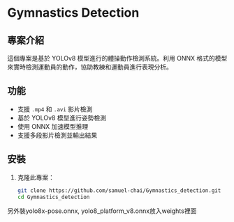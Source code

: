 # Gymnastics Detection
## 專案介紹
這個專案是基於 YOLOv8 模型進行的體操動作檢測系統。利用 ONNX 格式的模型來實時檢測運動員的動作，協助教練和運動員進行表現分析。

## 功能
- 支援 `.mp4` 和 `.avi` 影片檢測
- 基於 YOLOv8 模型進行姿勢檢測
- 使用 ONNX 加速模型推理
- 支援多段影片檢測並輸出結果

## 安裝
1. 克隆此專案：
   ```bash
   git clone https://github.com/samuel-chai/Gymnastics_detection.git
   cd Gymnastics_detection

另外裝yolo8x-pose.onnx, yolo8_platform_v8.onnx放入weights裡面
